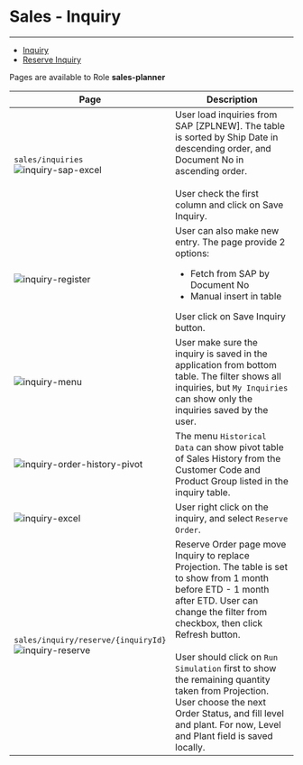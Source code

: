 # Sales - Inquiry

---

- [Inquiry](#inquiry)
- [Reserve Inquiry](#inquiry-reserve)

Pages are available to Role **sales-planner**

| Page                                                                                                                                                       | Description                                                                                                                                                                                                                                                                                                                                                                                                                   |
| ---------------------------------------------------------------------------------------------------------------------------------------------------------- | ----------------------------------------------------------------------------------------------------------------------------------------------------------------------------------------------------------------------------------------------------------------------------------------------------------------------------------------------------------------------------------------------------------------------------- |
| <a name="inquiry"></a> `sales/inquiries` <br /> ![inquiry-sap-excel](/images/docs/SalesPlan/inquiry-sap-excel.png 'Inquiry Sap Excel')                     | User load inquiries from SAP [ZPLNEW]. The table is sorted by Ship Date in descending order, and Document No in ascending order.<br /><br />User check the first column and click on Save Inquiry.                                                                                                                                                                                                                            |
| ![inquiry-register](/images/docs/SalesPlan/inquiry-register.png 'Inquiry Register')                                                                        | User can also make new entry. The page provide 2 options: <ul><li>Fetch from SAP by Document No</li><li>Manual insert in table</li></ul>User click on Save Inquiry button.                                                                                                                                                                                                                                                    |
| ![inquiry-menu](/images/docs/SalesPlan/inquiry-menu.png 'Inquiry Menu')                                                                                    | User make sure the inquiry is saved in the application from bottom table. The filter shows all inquiries, but `My Inquiries` can show only the inquiries saved by the user.                                                                                                                                                                                                                                                   |
| ![inquiry-order-history-pivot](/images/docs/SalesPlan/inquiry-order-history-pivot.png 'Inquiry Order History Pivot')                                       | The menu `Historical Data` can show pivot table of Sales History from the Customer Code and Product Group listed in the inquiry table.                                                                                                                                                                                                                                                                                        |
| ![inquiry-excel](/images/docs/SalesPlan/inquiry-excel.png 'Inquiry Excel')                                                                                 | User right click on the inquiry, and select `Reserve Order`.                                                                                                                                                                                                                                                                                                                                                                  |
| <a name="inquiry-reserve"></a> `sales/inquiry/reserve/{inquiryId}` <br /> ![inquiry-reserve](/images/docs/SalesPlan/inquiry-reserve.png 'Inquiry Reserve') | Reserve Order page move Inquiry to replace Projection. The table is set to show from 1 month before ETD - 1 month after ETD. User can change the filter from checkbox, then click Refresh button. <br/> <br/> User should click on `Run Simulation` first to show the remaining quantity taken from Projection. User choose the next Order Status, and fill level and plant. For now, Level and Plant field is saved locally. |
